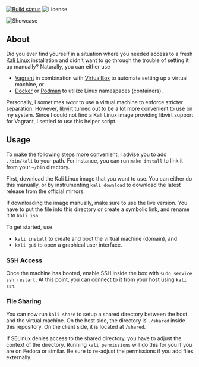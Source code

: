 [![Build status](https://img.shields.io/travis/eikendev/kali-libvirt/master)](https://travis-ci.com/github/eikendev/kali-libvirt/builds/)
![License](https://img.shields.io/github/license/eikendev/kali-libvirt)

![Showcase](https://i.imgur.com/YxIJvCz.gifv)

## About

Did you ever find yourself in a situation where you needed access to a fresh [Kali Linux](https://www.kali.org/) installation and didn't want to go through the trouble of setting it up manually?
Naturally, you can either use
- [Vagrant](https://www.vagrantup.com/) in combination with [VirtualBox](https://www.virtualbox.org/) to automate setting up a virtual machine, or
- [Docker](https://www.docker.com/) or [Podman](https://podman.io/) to utilize Linux namespaces (containers).

Personally, I sometimes _want_ to use a virtual machine to enforce stricter separation.
However, [libvirt](https://libvirt.org/) turned out to be a lot more convenient to use on my system.
Since I could not find a Kali Linux image providing libvirt support for Vagrant, I settled to use this helper script.

## Usage

To make the following steps more convenient, I advise you to add `./bin/kali` to your path.
For instance, you can run `make install` to link it from your `~/bin` directory.

First, download the Kali Linux image that you want to use.
You can either do this manually, or by instrumenting `kali download` to download the latest release from the official mirrors.

If downloading the image manually, make sure to use the live version.
You have to put the file into this directory or create a symbolic link, and rename it to `kali.iso`.

To get started, use
- `kali install` to create and boot the virtual machine (domain), and
- `kali gui` to open a graphical user interface.

### SSH Access

Once the machine has booted, enable SSH inside the box with `sudo service ssh restart`.
At this point, you can connect to it from your host using `kali ssh`.

### File Sharing

You can now run `kali share` to setup a shared directory between the host and the virtual machine.
On the host side, the directory is `./shared` inside this repository.
On the client side, it is located at `/shared`.

If SELinux denies access to the shared directory, you have to adjust the context of the directory.
Running `kali permissions` will do this for you if you are on Fedora or similar.
Be sure to re-adjust the permissions if you add files externally.
